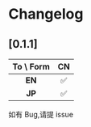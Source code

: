 # Changelog

## [0.1.1]

<div align="center">

| **To \ Form** | **CN** |
| :-----------: | :----: |
|    **EN**     |   ✅   |
|    **JP**     |   ✅   |

</div>

如有 Bug,请提 issue
